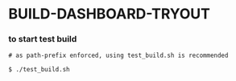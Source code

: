 # BUILD-DASHBOARD-TRYOUT

### to start test build
```
# as path-prefix enforced, using test_build.sh is recommended

$ ./test_build.sh

```
